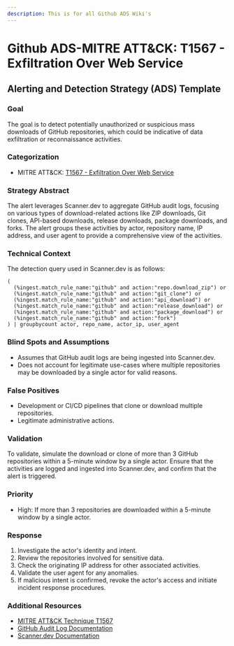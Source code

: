 ```yaml
---
description: This is for all Github ADS Wiki's
---
```


# Github ADS-MITRE ATT\&CK: T1567 - Exfiltration Over Web Service

## Alerting and Detection Strategy (ADS) Template

### Goal

The goal is to detect potentially unauthorized or suspicious mass downloads of GitHub repositories, which could be indicative of data exfiltration or reconnaissance activities.

### Categorization

* MITRE ATT\&CK: [T1567 - Exfiltration Over Web Service](https://attack.mitre.org/techniques/T1567/)

### Strategy Abstract

The alert leverages Scanner.dev to aggregate GitHub audit logs, focusing on various types of download-related actions like ZIP downloads, Git clones, API-based downloads, release downloads, package downloads, and forks. The alert groups these activities by actor, repository name, IP address, and user agent to provide a comprehensive view of the activities.

### Technical Context

The detection query used in Scanner.dev is as follows:

```plaintext
(
  (%ingest.match_rule_name:"github" and action:"repo.download_zip") or
  (%ingest.match_rule_name:"github" and action:"git_clone") or
  (%ingest.match_rule_name:"github" and action:"api_download") or
  (%ingest.match_rule_name:"github" and action:"release_download") or
  (%ingest.match_rule_name:"github" and action:"package_download") or
  (%ingest.match_rule_name:"github" and action:"fork")
) | groupbycount actor, repo_name, actor_ip, user_agent
```

### Blind Spots and Assumptions

* Assumes that GitHub audit logs are being ingested into Scanner.dev.
* Does not account for legitimate use-cases where multiple repositories may be downloaded by a single actor for valid reasons.

### False Positives

* Development or CI/CD pipelines that clone or download multiple repositories.
* Legitimate administrative actions.

### Validation

To validate, simulate the download or clone of more than 3 GitHub repositories within a 5-minute window by a single actor. Ensure that the activities are logged and ingested into Scanner.dev, and confirm that the alert is triggered.

### Priority

* High: If more than 3 repositories are downloaded within a 5-minute window by a single actor.

### Response

1. Investigate the actor's identity and intent.
2. Review the repositories involved for sensitive data.
3. Check the originating IP address for other associated activities.
4. Validate the user agent for any anomalies.
5. If malicious intent is confirmed, revoke the actor's access and initiate incident response procedures.

### Additional Resources

* [MITRE ATT\&CK Technique T1567](https://attack.mitre.org/techniques/T1567/)
* [GitHub Audit Log Documentation](https://docs.github.com/en/organizations/keeping-your-organization-secure/reviewing-the-audit-log-for-your-organization)
* [Scanner.dev Documentation](https://docs.scanner.dev/scanner/using-scanner/query-syntax)
